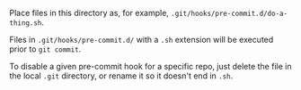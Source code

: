 Place files in this directory as, for example, `.git/hooks/pre-commit.d/do-a-thing.sh`.

Files in `.git/hooks/pre-commit.d/` with a `.sh` extension will be executed prior to `git commit`.

To disable a given pre-commit hook for a specific repo, just delete the file in the local `.git` directory, or rename it so it doesn't end in `.sh`.
